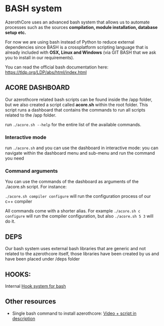 # BASH system

AzerothCore uses an advanced bash system that allows us to automate processes such as the sources **compilation, module installation, database setup etc.**

For now we are using bash instead of Python to reduce external dependencies since BASH is a crossplatform scripting language that is already included 
with **OSX, Linux and Windows** (via GIT BASH that we ask you to install in our requirements).

You can read the official bash documentation here: https://tldp.org/LDP/abs/html/index.html

## ACORE DASHBOARD

Our azerothcore related bash scripts can be found inside the /app folder, but we also created a script called **acore.sh** within the root folder. 
This script runs a dashboard that contains the commands to run all scripts related to the /app folder.

run `./acore.sh --help` for the entire list of the available commands. 

### Interactive mode

run `./acore.sh` and you can use the dashboard in interactive mode: you can navigate within the dashboard menu and sub-menu and run the command you need

### Command arguments

You can use the commands of the dashboard as arguments of the ./acore.sh script. For instance:

`./acore.sh compiler configure` will run the configuration process of our c++ compiler

All commands come with a shorter alias. For example `./acore.sh c configure` will run the compiler configuration, but also `./acore.sh 5 3` will do it.


## DEPS

Our bash system uses external bash libraries that are generic and not related to the azerothcore itself, those libraries have been created by us and 
have been placed under /deps folder


## HOOKS:

Internal [Hook system for bash](Hooks-Bash.md)

## Other resources

- Single bash command to install azerothcore: [Video + script in description](https://www.youtube.com/watch?v=j1HI6pLZZvM)
